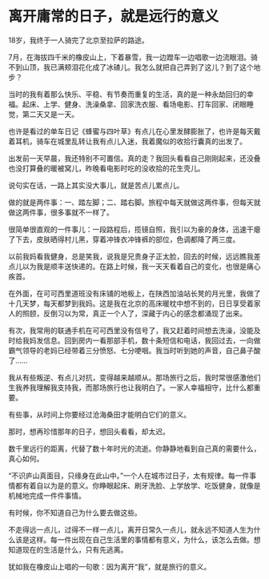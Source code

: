 # 离开庸常的日子，就是远行的意义

18岁，我终于一人骑完了北京至拉萨的路途。 

7月，在海拔四千米的橡皮山上，下着暴雪，我一边蹬车一边唱歌一边流眼泪。骑不到山顶，我已满颊泪花化成了冰碴儿。我怎么就把自己弄到了这儿？到了这个地步？ 

当时的我有着那么快乐、平稳、有节奏而重复的生活，真的是一种永劫回归的幸福。起床、上学、健身、洗澡桑拿、回家洗衣服、看场电影、打车回家、闭眼睡觉，第二天又是一天。 

也许是看过的单车日记《蜂蜜与四叶草》有点儿在心里发酵膨胀了，也许是每天戴着耳机，骑车在城里乱转让我有点儿入迷，我着魔似的收拾行囊真的出发了。 

出发前一天早晨，我还特别不可置信。真的走？我回头看看自己刚刚起来，还没叠也没打算叠的暖被窝儿，昨晚看电影时吃的没收拾的花生壳儿。 

说句实在话，一路上其实没大事儿，就是苦点儿累点儿。 

做的就是两件事：一、踏左脚；二、踏右脚。旅程中每天就做这两件事，但每天就做这两件事，很多事就不一样了。 

很简单很直观的一件事儿：一段路程后，揽镜自照，我引以为豪的身体，迅速干瘪了下去，皮肤晒得村儿黑，穿着冲锋衣冲锋裤的部位，色调都降了两三度。 

以前我妈看我健身，总是笑我，说我是兄贵身子正太脸，回去的时候，远远瞧我差点儿以为我是顺丰送快递的。在路上时候，我一天天看着自己的变化，也很是痛心疾首。 

在外面，在可可西里道班没有床铺的地板上，在陕西加油站长凳的月光里，我做了十几天梦，每天都梦到我妈。这是我在北京的高床暖枕中想不到的，日日享受着家人的照颐，反倒习以为常，真正一个人了，深藏于内心的感念都涌现了出来。 

有次，我常用的联通手机在可可西里没有信号了，我又赶着时间想去洗澡，没能及时给我妈发信息。回到房内一看那部手机，数十条短信和电话，我回过去，一向做霸气领导的老妈已经带着三分愤怒、七分哽咽。我当时听到她的声音，自己鼻子酸了…… 

我从有些叛逆、有点儿对抗，变得越来越顺从。那场旅行之后，我时常很感激他们生我养我理解我支持我，而那场旅行也让我明白了。一家人幸福相守，比什么都重要。 

有些事，从时间上你要经过沧海桑田才能明白它们的意义。 

那时，想再珍惜那年的日子，想回头看看，却太迟。 

数千里远行的距离，代替了数十年时光的流逝。你静静地看到自己真的需要什么，真心如何。 

“不识庐山真面目，只缘身在此山中。”一个人在城市过日子，太有规律。每一件事情都有着自以为是的意义。你睁眼起床、刷牙洗脸、上学放学、吃饭健身，就像是机械地完成一件件事情。 

有时候，你不知道自己为什么要去做这些。 

不走得远一点儿，过得不一样一点儿，离开日常久一点儿，就永远不知道人生为什么该是这样。每一件出现在自己生活里的事情都有意义，为什么，该怎么去做。想知道现在的生活是什么，只有先逃离。 

犹如我在橡皮山上唱的一句歌：因为离开“我”，就是旅行的意义。